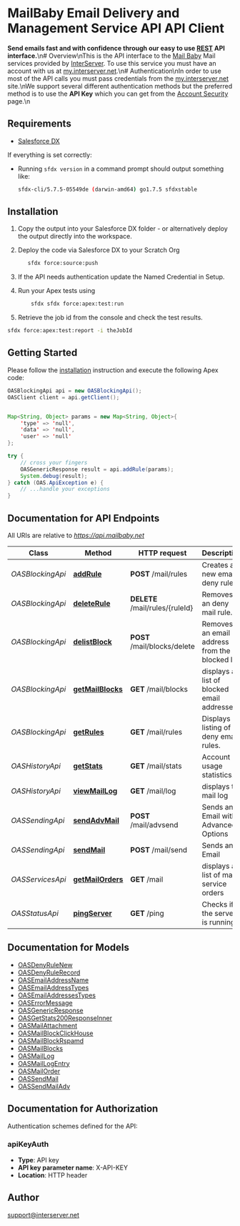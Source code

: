# MailBaby Email Delivery and Management Service API API Client


**Send emails fast and with confidence through our easy to use [REST](https://en.wikipedia.org/wiki/Representational_state_transfer) API interface.**\n# Overview\nThis is the API interface to the [Mail Baby](https//mail.baby/) Mail services provided by [InterServer](https://www.interserver.net). To use this service you must have an account with us at [my.interserver.net](https://my.interserver.net).\n# Authentication\nIn order to use most of the API calls you must pass credentials from the [my.interserver.net](https://my.interserver.net/) site.\nWe support several different authentication methods but the preferred method is to use the **API Key** which you can get from the [Account Security](https://my.interserver.net/account_security) page.\n

## Requirements

- [Salesforce DX](https://www.salesforce.com/products/platform/products/salesforce-dx/)

If everything is set correctly:

- Running `sfdx version` in a command prompt should output something like:

  ```bash
  sfdx-cli/5.7.5-05549de (darwin-amd64) go1.7.5 sfdxstable
  ```

## Installation

1. Copy the output into your Salesforce DX folder - or alternatively deploy the output directly into the workspace.
2. Deploy the code via Salesforce DX to your Scratch Org

   ```bash
      sfdx force:source:push
   ```

3. If the API needs authentication update the Named Credential in Setup.
4. Run your Apex tests using

   ```bash
       sfdx sfdx force:apex:test:run
   ```

5. Retrieve the job id from the console and check the test results.

  ```bash
  sfdx force:apex:test:report -i theJobId
  ```

## Getting Started

Please follow the [installation](#installation) instruction and execute the following Apex code:

```java
OASBlockingApi api = new OASBlockingApi();
OASClient client = api.getClient();


Map<String, Object> params = new Map<String, Object>{
    'type' => 'null',
    'data' => 'null',
    'user' => 'null'
};

try {
    // cross your fingers
    OASGenericResponse result = api.addRule(params);
    System.debug(result);
} catch (OAS.ApiException e) {
    // ...handle your exceptions
}
```

## Documentation for API Endpoints

All URIs are relative to *https://api.mailbaby.net*

Class | Method | HTTP request | Description
------------ | ------------- | ------------- | -------------
*OASBlockingApi* | [**addRule**](OASBlockingApi.md#addRule) | **POST** /mail/rules | Creates a new email deny rule.
*OASBlockingApi* | [**deleteRule**](OASBlockingApi.md#deleteRule) | **DELETE** /mail/rules/{ruleId} | Removes an deny mail rule.
*OASBlockingApi* | [**delistBlock**](OASBlockingApi.md#delistBlock) | **POST** /mail/blocks/delete | Removes an email address from the blocked list
*OASBlockingApi* | [**getMailBlocks**](OASBlockingApi.md#getMailBlocks) | **GET** /mail/blocks | displays a list of blocked email addresses
*OASBlockingApi* | [**getRules**](OASBlockingApi.md#getRules) | **GET** /mail/rules | Displays a listing of deny email rules.
*OASHistoryApi* | [**getStats**](OASHistoryApi.md#getStats) | **GET** /mail/stats | Account usage statistics.
*OASHistoryApi* | [**viewMailLog**](OASHistoryApi.md#viewMailLog) | **GET** /mail/log | displays the mail log
*OASSendingApi* | [**sendAdvMail**](OASSendingApi.md#sendAdvMail) | **POST** /mail/advsend | Sends an Email with Advanced Options
*OASSendingApi* | [**sendMail**](OASSendingApi.md#sendMail) | **POST** /mail/send | Sends an Email
*OASServicesApi* | [**getMailOrders**](OASServicesApi.md#getMailOrders) | **GET** /mail | displays a list of mail service orders
*OASStatusApi* | [**pingServer**](OASStatusApi.md#pingServer) | **GET** /ping | Checks if the server is running


## Documentation for Models

 - [OASDenyRuleNew](OASDenyRuleNew.md)
 - [OASDenyRuleRecord](OASDenyRuleRecord.md)
 - [OASEmailAddressName](OASEmailAddressName.md)
 - [OASEmailAddressTypes](OASEmailAddressTypes.md)
 - [OASEmailAddressesTypes](OASEmailAddressesTypes.md)
 - [OASErrorMessage](OASErrorMessage.md)
 - [OASGenericResponse](OASGenericResponse.md)
 - [OASGetStats200ResponseInner](OASGetStats200ResponseInner.md)
 - [OASMailAttachment](OASMailAttachment.md)
 - [OASMailBlockClickHouse](OASMailBlockClickHouse.md)
 - [OASMailBlockRspamd](OASMailBlockRspamd.md)
 - [OASMailBlocks](OASMailBlocks.md)
 - [OASMailLog](OASMailLog.md)
 - [OASMailLogEntry](OASMailLogEntry.md)
 - [OASMailOrder](OASMailOrder.md)
 - [OASSendMail](OASSendMail.md)
 - [OASSendMailAdv](OASSendMailAdv.md)


## Documentation for Authorization


Authentication schemes defined for the API:
### apiKeyAuth

- **Type**: API key
- **API key parameter name**: X-API-KEY
- **Location**: HTTP header


## Author

support@interserver.net

